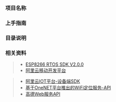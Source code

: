 ### 项目名称


### 上手指南


### 目录说明


### 相关资料
> - [ESP8266 RTOS SDK V2.0.0](https://github.com/espressif/ESP8266_RTOS_SDK/releases/tag/v2.0.0)
> - [阿里云移动开发平台](https://studio.iot.aliyun.com/p/a123nLxjCxeo6jqb/project/detail)

> - [阿里云IOT平台-设备端SDK](https://help.aliyun.com/document_detail/42648.html)
> - [基于OneNET平台推出的WiFi定位服务-API](https://open.iot.10086.cn/productservice/wifilocation)
> - [高德Web服务API](https://lbs.amap.com/api/webservice/summary/)




